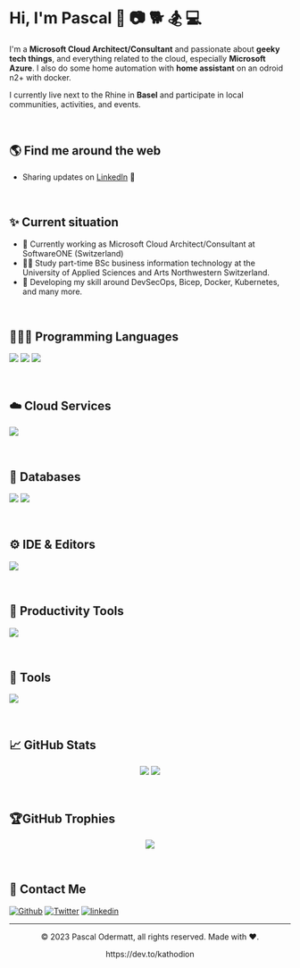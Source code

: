 
# Hi, I'm Pascal 👋 📷 🐕 🏂 💻

<!-- <img src="https://raw.githubusercontent.com/kasuken/kasuken/master/BannerGitHub.png"> -->

I'm a **Microsoft Cloud Architect/Consultant** and passionate about **geeky tech things**, and everything related to the cloud, especially **Microsoft Azure**. I also do some home automation with **home assistant** on an odroid n2+ with docker.

I currently live next to the Rhine in **Basel** and participate in local communities, activities, and events.
<!-- 
I am looking forward to extending (starting 😁) my blog at <a href="https://dev.to/kathodion" target="_blank">dev.to/kathodion</a>.
-->

<br>

## 🌎 Find me around the web 
- Sharing updates on <a href="https://www.linkedin.com/in/pascal-odermatt-aa725b115/">LinkedIn</a> 💼
<!-- 
- Blog at <a href="https://dev.to/kathodion" target="_blank">dev.to</a> 📔 
-->

<br>

## ✨ Current situation

- 🔭 Currently working as Microsoft Cloud Architect/Consultant at SoftwareONE (Switzerland)
- 🧑‍🎓 Study part-time BSc business information technology at the University of Applied Sciences and Arts Northwestern Switzerland.
- 🌱 Developing my skill around DevSecOps, Bicep, Docker, Kubernetes, and many more.

<br>

## 👨🏻‍💻 Programming Languages
<p align="left">
  <img src="https://img.shields.io/badge/C%23-239120?style=for-the-badge&logo=c-sharp&logoColor=white" />
  <img src="https://img.shields.io/badge/Python-3776AB?style=for-the-badge&logo=python&logoColor=white" />
  <img src="https://img.shields.io/badge/json-5E5C5C?style=for-the-badge&logo=json&logoColor=white" />
</p>

<br>

## ☁️ Cloud Services
<p align="left">
  <img src="https://img.shields.io/badge/azure devops-%230072C6.svg?style=for-the-badge&logo=azure-devops&logoColor=white" />
</p>
<br>

## 📅 Databases
<p align="left">
  <img src="https://img.shields.io/badge/sqlite-%2307405e.svg?style=for-the-badge&logo=sqlite&logoColor=white" />
  <img src="https://img.shields.io/badge/Microsoft%20SQL%20Sever-CC2927?style=for-the-badge&logo=microsoft%20sql%20server&logoColor=white" />
</p>

<br>

## ⚙️ IDE & Editors
<p align="left">
  <img src="https://img.shields.io/badge/Visual_Studio_Code-0078D4?style=for-the-badge&logo=visual%20studio%20code&logoColor=white" />
</p>

<br>


## 🔨 Productivity Tools
<p align="left">
  <img src="https://img.shields.io/badge/Notion-%23000000.svg?style=for-the-badge&logo=notion&logoColor=white" />
</p>

<br>


## 🦾 Tools
<p align="left">
  <img src="https://img.shields.io/badge/Postman-FF6C37?style=for-the-badge&logo=postman&logoColor=white" />
</p>

<br>


## 📈 GitHub Stats
<p align="center">
<img src="https://github-readme-stats.vercel.app/api?username=kathodion&theme=dracula&hide_border=false&include_all_commits=false&count_private=true" />
<img src="https://github-readme-streak-stats.herokuapp.com/?user=kathodion&theme=dracula&hide_border=false" />
</p>

<br>

## 🏆GitHub Trophies
<p align="center" style="witdh:100%">
  <img src="https://github-profile-trophy.vercel.app/?username=kathodion&theme=dracula&no-frame=false&no-bg=false&margin-w=4&row=1" />
</p>

<br>

<!-- ## 💰You can help me by Donating
  [![BuyMeACoffee](https://img.shields.io/badge/Buy%20Me%20a%20Coffee-ffdd00?style=for-the-badge&logo=buy-me-a-coffee&logoColor=black)](https://buymeacoffee.com/kasuken) [![PayPal](https://img.shields.io/badge/PayPal-00457C?style=for-the-badge&logo=paypal&logoColor=white)](https://paypal.me/kasuken) 

<br> -->

## 💌 Contact Me
[<img alt="Github" src="https://img.shields.io/badge/GitHub-%2312100E.svg?&style=for-the-badge&logo=Github&logoColor=white" />](https://github.com/kathodion)
[<img alt="Twitter" src="https://img.shields.io/badge/twitter-%231DA1F2.svg?&style=for-the-badge&logo=twitter&logoColor=white" />](https://twitter.com/kathodion)
[<img alt="linkedin" src="https://img.shields.io/badge/linkedin-%230077B5.svg?&style=for-the-badge&logo=linkedin&logoColor=white" />](https://www.linkedin.com/in/pascal-odermatt-aa725b115/)

---
<p align="center"> © 2023 Pascal Odermatt, all rights reserved. Made with ❤️. </p>
<p align="center">
https://dev.to/kathodion
</p>

